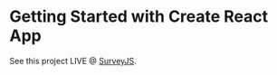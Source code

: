 # Getting Started with Create React App

See this project LIVE @ [SurveyJS](https://rodctech.github.io/SurveyJS).
